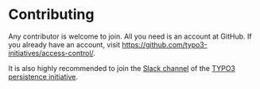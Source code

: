 # Contributing

Any contributor is welcome to join. All you need is an account at GitHub. If you already have an account, visit https://github.com/typo3-initiatives/access-control/.

It is also highly recommended to join the [Slack channel](https://typo3.slack.com/messages/C8QU7GRJL) of the [TYPO3 persistence initiative](https://typo3.org/community/teams/typo3-development/initiatives/persistence/).